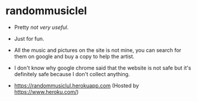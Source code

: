 # randommusiclel
- Pretty *not very useful*.
- Just for fun.
- All the music and pictures on the site is not mine, you can search for them on google and buy a copy to help the artist.
- I don't know why google chrome said that the website is not safe but it's definitely safe because I don't collect anything.


- https://randommusiclul.herokuapp.com (Hosted by https://www.heroku.com/)
